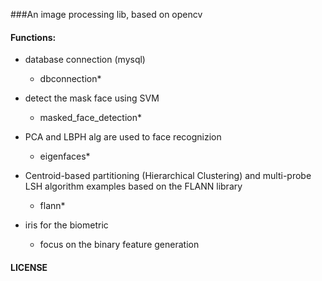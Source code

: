 ###An image processing lib, based on opencv

#### Functions:

* database connection (mysql)
     - dbconnection*
     
* detect the mask face using SVM
     - masked_face_detection*
     
* PCA and LBPH alg are used to face recognizion
     - eigenfaces*


* Centroid-based partitioning (Hierarchical Clustering) and multi-probe LSH algorithm examples based on the FLANN library
     - flann*

* iris for the biometric
     - focus on the binary feature generation

#### LICENSE
